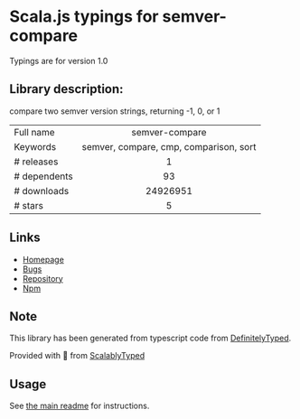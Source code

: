 
# Scala.js typings for semver-compare

Typings are for version 1.0

## Library description:
compare two semver version strings, returning -1, 0, or 1

|                    |                 |
| ------------------ | :-------------: |
| Full name          | semver-compare |
| Keywords           | semver, compare, cmp, comparison, sort |
| # releases         | 1 |
| # dependents       | 93 |
| # downloads        | 24926951 |
| # stars            | 5 |

## Links
- [Homepage](https://github.com/substack/semver-compare)
- [Bugs](https://github.com/substack/semver-compare/issues)
- [Repository](https://github.com/substack/semver-compare)
- [Npm](https://www.npmjs.com/package/semver-compare)
    


## Note
This library has been generated from typescript code from [DefinitelyTyped](https://definitelytyped.org).

Provided with :purple_heart: from [ScalablyTyped](https://github.com/oyvindberg/ScalablyTyped)

## Usage
See [the main readme](../../readme.md) for instructions.


